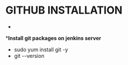 # GITHUB INSTALLATION
-
***Install git packages on jenkins server**
- sudo yum install git -y
- git --version


